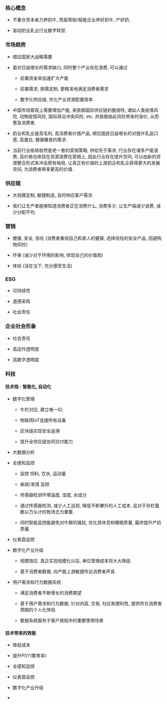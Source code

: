 ### 核心概念

- 不重仓资本亲力养奶牛, 而是帮助/赋能企业养好奶牛, 产好奶.

- 驱动奶业乳业行业数字转型.

### 市场趋势

- 顺应国家大战略需要

- 面对日益增长的需求缺口, 同时整个产业存在浪费, 可以通过
  
  - 前置资金来加速扩大产能
  
  - 前置需求, 按需定制, 更精准地满足消费者需求
  
  - 数字化供应链, 优化产业资源配置效率

- 中国市场客观上需要增加产能, 来抵御国际供应链的脆弱性, 诸如人类疫情风险, 动物疫情风险, 国际政治冲突风险, etc. 并抵御由此风险带来的涨价, 从而惠及消费者.

- 奶业和乳业是高毛利, 高消费者价值产品, 顺应国民日益增长的对提升乳品口感, 高蛋白, 健康膳食的需求. 

- 当前行业格局依然是老一套的营销策略, 供给先于需求, 行业存在诸多产能浪费, 高价格也体现在资源浪费在营销上, 因此行业存在提升空间, 可以由新的资源整合形式来冲击原有格局, 让真正有价值的上游奶企和乳企获得更大的发展空间, 为消费者带来更高的价值.

### 供应链

- 大规模定制, 敏捷制造, 及时响应客户需求.

- 我们让生产者能够知道消费者正在消费什么, 消费多少, 让生产端减少浪费, 减少分配不均.

### 营销

- 健康, 安全, 信任 (消费者重视自己和家人的健康, 选择信任的安全产品, 回避购物风险)

- 环保 (减少对于环境的影响, 体现自己的价值观)

- 体验 (活在当下, 充分感受生活)

### ESG

- 可持续性

- 道德采购

- 社会责任

### 企业社会形象

- 社会责任

- 高运作透明度

- 高数字透明度

### 科技

#### 技术栈 - 智能化, 自动化

- 数字化管理
  
  - 牛栏对应, 建立唯一ID, 
  
  - 物联网IoT连接所有设备
  
  - 区块链实现安全追溯
  
  - 提升全供应链协同交付能力

- 大数据分析

- 全感知监控
  
  - 监控 饲料, 饮水, 运动量
  
  - 疾病/发情 监控
  
  - 传感器检测环境温度, 湿度, 水成分
  
  - 通过传感器检测, 减少人工巡视, 降低不断攀升的人工成本, 这对于存栏量数以万头计的牧场尤为重要.
  
  - 同时智能监控能避免对牛群的骚扰, 优化其休息和睡眠质量, 最终提升产奶质量.

- 仪表盘监控

- 数字化产业升级
  
  - 规模效应, 真正实现规模化以后, 单位管理成本将大大降低.
  
  - 基于消费者数据, 向产能上游敏捷传达消费者声音.

- 用户需求和行为数据系统
  
  - 满足消费者不断增长的消费期望
  
  - 基于用户需求和行为数据, 针对内容, 交易, 社区和便利性, 提供符合消费者预期的个人化体验. 
  
  - 数据系统服务于客户旅程中的重要使用场景

#### 技术带来的效能

- 降低成本

- 提升PSY(繁育率)

- 全感知监控

- 仪表盘监控

- 数字化产业升级

-
